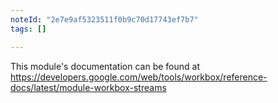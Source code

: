 ```yaml
---
noteId: "2e7e9af5323511f0b9c70d17743ef7b7"
tags: []

---
```


This module's documentation can be found at https://developers.google.com/web/tools/workbox/reference-docs/latest/module-workbox-streams
